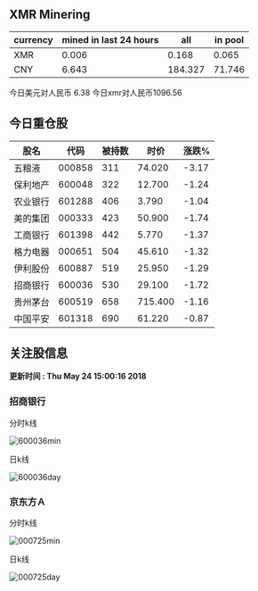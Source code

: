## XMR Minering

|currency|mined in last 24 hours|all|in pool|
|---|---|---|---|
|XMR|0.006|0.168|0.065|
|CNY|6.643|184.327|71.746|

今日美元对人民币 6.38	今日xmr对人民币1096.56


## 今日重仓股 

|股名|代码|被持数|时价|涨跌%|
|---|---|---|---|---|
|五粮液|000858|311|74.020|-3.17|
|保利地产|600048|322|12.700|-1.24|
|农业银行|601288|406|3.790|-1.04|
|美的集团|000333|423|50.900|-1.74|
|工商银行|601398|442|5.770|-1.37|
|格力电器|000651|504|45.610|-1.32|
|伊利股份|600887|519|25.950|-1.29|
|招商银行|600036|530|29.100|-1.72|
|贵州茅台|600519|658|715.400|-1.16|
|中国平安|601318|690|61.220|-0.87|

## 关注股信息
**更新时间 : Thu May 24 15:00:16 2018**
### 招商银行 
分时k线

![600036min](http://image.sinajs.cn/newchart/min/n/sh600036.gif)

日k线

![600036day](http://image.sinajs.cn/newchart/daily/n/sh600036.gif)

### 京东方Ａ 
分时k线

![000725min](http://image.sinajs.cn/newchart/min/n/sz000725.gif)

日k线

![000725day](http://image.sinajs.cn/newchart/daily/n/sz000725.gif)
